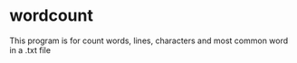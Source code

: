 # wordcount

This program is for count words, lines, characters and most common word in a .txt file
